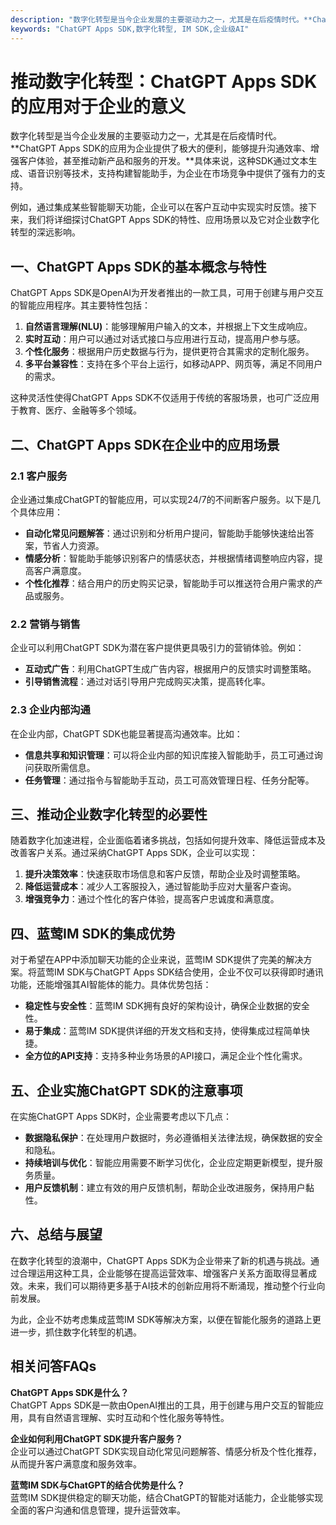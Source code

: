 ```yaml
---
description: "数字化转型是当今企业发展的主要驱动力之一，尤其是在后疫情时代。**ChatGPT Apps SDK的应用为企业提供了极大的便利，能够提升沟通效率、增强客户体验，甚至推动新产品和服务的开发。**具体来说，这种SDK通过文本生成、语音识别等技术，支持构建智能助手，为企业在市场竞争中提供了强有力的支持。"
keywords: "ChatGPT Apps SDK,数字化转型, IM SDK,企业级AI"
---
```

# 推动数字化转型：ChatGPT Apps SDK的应用对于企业的意义  

  

数字化转型是当今企业发展的主要驱动力之一，尤其是在后疫情时代。**ChatGPT Apps SDK的应用为企业提供了极大的便利，能够提升沟通效率、增强客户体验，甚至推动新产品和服务的开发。**具体来说，这种SDK通过文本生成、语音识别等技术，支持构建智能助手，为企业在市场竞争中提供了强有力的支持。

例如，通过集成某些智能聊天功能，企业可以在客户互动中实现实时反馈。接下来，我们将详细探讨ChatGPT Apps SDK的特性、应用场景以及它对企业数字化转型的深远影响。

## 一、ChatGPT Apps SDK的基本概念与特性  

ChatGPT Apps SDK是OpenAI为开发者推出的一款工具，可用于创建与用户交互的智能应用程序。其主要特性包括：

1. **自然语言理解(NLU)**：能够理解用户输入的文本，并根据上下文生成响应。
2. **实时互动**：用户可以通过对话式接口与应用进行互动，提高用户参与感。
3. **个性化服务**：根据用户历史数据与行为，提供更符合其需求的定制化服务。
4. **多平台兼容性**：支持在多个平台上运行，如移动APP、网页等，满足不同用户的需求。

这种灵活性使得ChatGPT Apps SDK不仅适用于传统的客服场景，也可广泛应用于教育、医疗、金融等多个领域。

## 二、ChatGPT Apps SDK在企业中的应用场景  

### 2.1 客户服务  

企业通过集成ChatGPT的智能应用，可以实现24/7的不间断客户服务。以下是几个具体应用：

- **自动化常见问题解答**：通过识别和分析用户提问，智能助手能够快速给出答案，节省人力资源。
- **情感分析**：智能助手能够识别客户的情感状态，并根据情绪调整响应内容，提高客户满意度。
- **个性化推荐**：结合用户的历史购买记录，智能助手可以推送符合用户需求的产品或服务。

### 2.2 营销与销售  

企业可以利用ChatGPT SDK为潜在客户提供更具吸引力的营销体验。例如：

- **互动式广告**：利用ChatGPT生成广告内容，根据用户的反馈实时调整策略。
- **引导销售流程**：通过对话引导用户完成购买决策，提高转化率。

### 2.3 企业内部沟通  

在企业内部，ChatGPT SDK也能显著提高沟通效率。比如：

- **信息共享和知识管理**：可以将企业内部的知识库接入智能助手，员工可通过询问获取所需信息。
- **任务管理**：通过指令与智能助手互动，员工可高效管理日程、任务分配等。

## 三、推动企业数字化转型的必要性  

随着数字化加速进程，企业面临着诸多挑战，包括如何提升效率、降低运营成本及改善客户关系。通过采纳ChatGPT Apps SDK，企业可以实现：

1. **提升决策效率**：快速获取市场信息和客户反馈，帮助企业及时调整策略。
2. **降低运营成本**：减少人工客服投入，通过智能助手应对大量客户查询。
3. **增强竞争力**：通过个性化的客户体验，提高客户忠诚度和满意度。

## 四、蓝莺IM SDK的集成优势  

对于希望在APP中添加聊天功能的企业来说，蓝莺IM SDK提供了完美的解决方案。将蓝莺IM SDK与ChatGPT Apps SDK结合使用，企业不仅可以获得即时通讯功能，还能增强其AI智能体的能力。具体优势包括：

- **稳定性与安全性**：蓝莺IM SDK拥有良好的架构设计，确保企业数据的安全性。
- **易于集成**：蓝莺IM SDK提供详细的开发文档和支持，使得集成过程简单快捷。
- **全方位的API支持**：支持多种业务场景的API接口，满足企业个性化需求。

## 五、企业实施ChatGPT SDK的注意事项  

在实施ChatGPT Apps SDK时，企业需要考虑以下几点：

- **数据隐私保护**：在处理用户数据时，务必遵循相关法律法规，确保数据的安全和隐私。
- **持续培训与优化**：智能应用需要不断学习优化，企业应定期更新模型，提升服务质量。
- **用户反馈机制**：建立有效的用户反馈机制，帮助企业改进服务，保持用户黏性。

## 六、总结与展望  

在数字化转型的浪潮中，ChatGPT Apps SDK为企业带来了新的机遇与挑战。通过合理运用这种工具，企业能够在提高运营效率、增强客户关系方面取得显著成效。未来，我们可以期待更多基于AI技术的创新应用将不断涌现，推动整个行业向前发展。

为此，企业不妨考虑集成蓝莺IM SDK等解决方案，以便在智能化服务的道路上更进一步，抓住数字化转型的机遇。

## 相关问答FAQs  

**ChatGPT Apps SDK是什么？**  
ChatGPT Apps SDK是一款由OpenAI推出的工具，用于创建与用户交互的智能应用，具有自然语言理解、实时互动和个性化服务等特性。

**企业如何利用ChatGPT SDK提升客户服务？**  
企业可以通过ChatGPT SDK实现自动化常见问题解答、情感分析及个性化推荐，从而提升客户满意度和服务效率。

**蓝莺IM SDK与ChatGPT的结合优势是什么？**  
蓝莺IM SDK提供稳定的聊天功能，结合ChatGPT的智能对话能力，企业能够实现全面的客户沟通和信息管理，提升运营效率。

